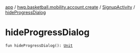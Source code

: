 [app](../../index.md) / [hwp.basketball.mobility.account.create](../index.md) / [SignupActivity](index.md) / [hideProgressDialog](.)

# hideProgressDialog

`fun hideProgressDialog(): `[`Unit`](https://kotlinlang.org/api/latest/jvm/stdlib/kotlin/-unit/index.html)